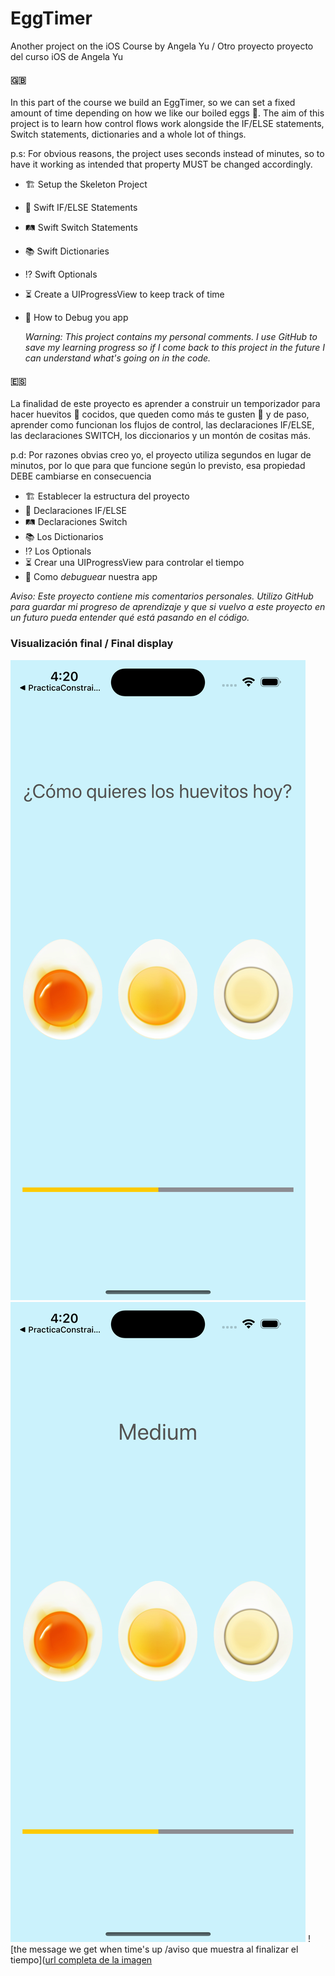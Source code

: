 # EggTimer
Another project on the iOS Course by Angela Yu / Otro proyecto proyecto del curso iOS de Angela Yu

#### :uk:
In this part of the course we build an EggTimer, so we can set a fixed amount of time depending on how we like our boiled eggs 🥚. The aim of this project is to learn how control flows work alongside the IF/ELSE statements, Switch statements, dictionaries and a whole lot of things.

p.s: For obvious reasons, the project uses seconds instead of minutes, so to have it working as intended that property MUST be changed accordingly.

- 🏗️ Setup the Skeleton Project
- 🤔 Swift IF/ELSE Statements
- 🛤️ Swift Switch Statements
- 📚 Swift Dictionaries
- ⁉️ Swift Optionals
- ⏳ Create a UIProgressView to keep track of time
- 🐞 How to Debug you app

  *Warning: This project contains my personal comments. I use GitHub to save my learning progress so if I come back to this project in the future I can understand what's going on in the code.*

  
#### :es:
La finalidad de este proyecto es aprender a construir un temporizador para hacer huevitos 🥚 cocidos, que queden como más te gusten 🥺 y de paso, aprender como funcionan los flujos de control, las declaraciones IF/ELSE, las declaraciones SWITCH, los diccionarios y un montón de cositas más.

p.d: Por razones obvias creo yo, el proyecto utiliza segundos en lugar de minutos, por lo que para que funcione según lo previsto, esa propiedad DEBE cambiarse en consecuencia

- 🏗️ Establecer la estructura del proyecto
- 🤔 Declaraciones IF/ELSE
- 🛤️ Declaraciones Switch 
- 📚 Los Dictionarios
- ⁉️ Los Optionals
- ⏳ Crear una UIProgressView para controlar el tiempo
- 🐞 Como _debuguear_ nuestra app

*Aviso: Este proyecto contiene mis comentarios personales. Utilizo GitHub para guardar mi progreso de aprendizaje y que si vuelvo a este proyecto en un futuro pueda entender qué está pasando en el código.*

  ### Visualización final / Final display
  ![main image of the app/imagen principal de la aplicación](https://github.com/lzmdev7/EggTimer/blob/main/Screenshot1.png)
  ![this shows the texture of our choice and the time that is left/imagen que muestra el tipo de huevo cocido que queremos](https://github.com/lzmdev7/EggTimer/blob/main/Screenshot2.png)
  ![the message we get when time's up /aviso que muestra al finalizar el tiempo]([url completa de la imagen](https://github.com/lzmdev7/EggTimer/blob/main/Screenshot3.png)
